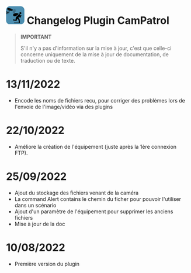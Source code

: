 ![CamPatrol Icon](../images/camPatrol_icon-50.png) Changelog Plugin CamPatrol
==

>**IMPORTANT**
>
>S'il n'y a pas d'information sur la mise à jour, c'est que celle-ci concerne uniquement de la mise à jour de documentation, de traduction ou de texte.

13/11/2022
==
- Encode les noms de fichiers recu, pour corriger des problèmes lors de l'envoie de l'image/vidéo via des plugins
  

22/10/2022
==
- Améliore la création de l'équipement (juste après la 1ère connexion FTP).


25/09/2022
==

- Ajout du stockage des fichiers venant de la caméra
- La command Alert contains le chemin du ficher pour pouvoir l'utiliser dans un scénario
- Ajout d'un paramètre de l'équipement pour supprimer les anciens fichiers
- Mise à jour de la doc


10/08/2022
==

- Première version du plugin
